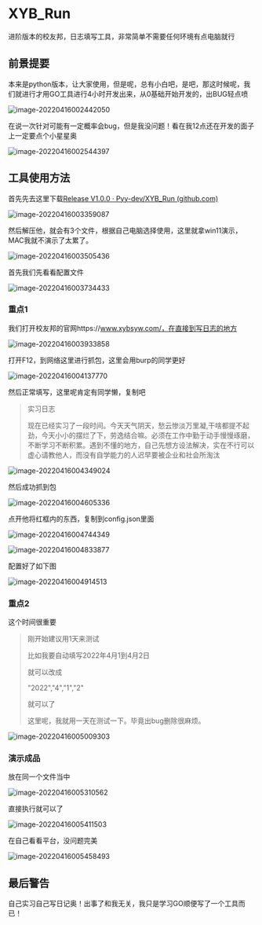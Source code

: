 # XYB_Run
进阶版本的校友邦，日志填写工具，非常简单不需要任何环境有点电脑就行

## 前景提要

本来是python版本，让大家使用，但是呢，总有小白吧，是吧，那这时候呢，我们就进行才用GO工具进行4小时开发出来，从0基础开始开发的，出BUG轻点喷

![image-20220416002442050](README.assets/image-20220416002442050.png)

在说一次针对可能有一定概率会bug，但是我没问题！看在我12点还在开发的面子上一定要点个小星星奥

![image-20220416002544397](README.assets/image-20220416002544397.png)

## 工具使用方法

首先先去这里下载[Release V1.0.0 · Pyy-dev/XYB_Run (github.com)](https://github.com/Pyy-dev/XYB_Run/releases/tag/V1.0.0)

![image-20220416003359087](README.assets/image-20220416003359087.png)

然后解压他，就会有3个文件，根据自己电脑选择使用，这里就拿win11演示，MAC我就不演示了太累了。

![image-20220416003505436](README.assets/image-20220416003505436.png)

首先我们先看看配置文件

![image-20220416003734433](README.assets/image-20220416003734433.png)

### 重点1

我们打开校友邦的官网https://www.xybsyw.com/，在直接到写日志的地方

![image-20220416003933858](README.assets/image-20220416003933858.png)

打开F12，到网络这里进行抓包，这里会用burp的同学更好

![image-20220416004137770](README.assets/image-20220416004137770.png)

然后正常填写，这里呢肯定有同学懒，复制吧

> 实习日志
>
> 现在已经实习了一段时间。今天天气阴天，愁云惨淡万里凝,干啥都提不起劲，今天小小的摆烂了下，劳逸结合嘛。必须在工作中勤于动手慢慢琢磨，不断学习不断积累。遇到不懂的地方，自己先想方设法解决，实在不行可以虚心请教他人，而没有自学能力的人迟早要被企业和社会所淘汰

![image-20220416004349024](README.assets/image-20220416004349024.png)

然后成功抓到包

![image-20220416004605336](README.assets/image-20220416004605336.png)

点开他将红框内的东西，复制到config.json里面

![image-20220416004744349](README.assets/image-20220416004744349.png)

![image-20220416004833877](README.assets/image-20220416004833877.png)

配置好了如下图

![image-20220416004914513](README.assets/image-20220416004914513.png)

### 重点2

这个时间很重要

> 刚开始建议用1天来测试
>
> 比如我要自动填写2022年4月1到4月2日
>
> 就可以改成
>
> "2022","4","1","2"
>
> 就可以了
>
> 这里呢，我就用一天在测试一下。毕竟出bug删除很麻烦。

![image-20220416005009303](README.assets/image-20220416005009303.png)

### 演示成品

放在同一个文件当中

![image-20220416005310562](README.assets/image-20220416005310562.png)

直接执行就可以了

![image-20220416005411503](README.assets/image-20220416005411503.png)

在自己看看平台，没问题完美

![image-20220416005458493](README.assets/image-20220416005458493.png)

## 最后警告

自己实习自己写日记奥！出事了和我无关，我只是学习GO顺便写了一个工具而已！
